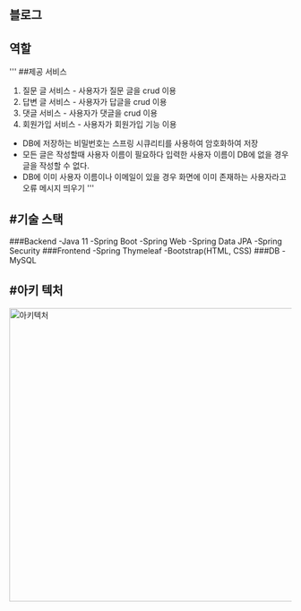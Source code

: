 블로그
------------

역할
-----------
'''
##제공 서비스	 
1. 질문 글 서비스 - 사용자가 질문 글을 crud 이용
2. 답변 글 서비스  - 사용자가 답글을 crud 이용
3. 댓글 서비스  - 사용자가 댓글을 crud 이용
4. 회원가입 서비스 - 사용자가 회원가입 기능 이용
  + DB에 저장하는 비밀번호는 스프링 시큐리티를 사용하여 암호화하여 저장
  + 모든 글은 작성할때 사용자 이름이 필요하다 입력한 사용자 이름이 DB에 없을 경우 글을 작성할 수 없다.
  + DB에 이미 사용자 이름이나 이메일이 있을 경우 화면에 이미 존재하는 사용자라고 오류 메시지 띄우기
'''

#기술 스택
---------
###Backend
  -Java 11
  -Spring Boot
  -Spring Web
  -Spring Data JPA
  -Spring Security
###Frontend
  -Spring Thymeleaf
  -Bootstrap(HTML, CSS)
###DB
  -MySQL
  
#아키 텍처
---------
<img width="524" alt="아키텍처" src="https://user-images.githubusercontent.com/69111959/209432870-7036ac44-bbc2-4ae5-b3f3-d7817d1d10f0.png">



